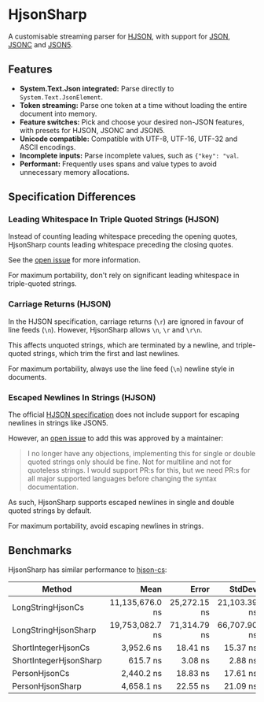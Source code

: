 # HjsonSharp

A customisable streaming parser for [HJSON](https://hjson.github.io), with support for [JSON](https://json.org), [JSONC](https://code.visualstudio.com/docs/languages/json#_json-with-comments) and [JSON5](https://json5.org).

## Features

- **System.Text.Json integrated:** Parse directly to `System.Text.JsonElement`.
- **Token streaming:** Parse one token at a time without loading the entire document into memory.
- **Feature switches:** Pick and choose your desired non-JSON features, with presets for HJSON, JSONC and JSON5.
- **Unicode compatible:** Compatible with UTF-8, UTF-16, UTF-32 and ASCII encodings.
- **Incomplete inputs:** Parse incomplete values, such as `{"key": "val`.
- **Performant:** Frequently uses spans and value types to avoid unnecessary memory allocations.

## Specification Differences

### Leading Whitespace In Triple Quoted Strings (HJSON)

Instead of counting leading whitespace preceding the opening quotes, HjsonSharp counts leading whitespace preceding the closing quotes.

See the [open issue](https://github.com/hjson/hjson/issues/132) for more information.

For maximum portability, don't rely on significant leading whitespace in triple-quoted strings.

### Carriage Returns (HJSON)

In the HJSON specification, carriage returns (`\r`) are ignored in favour of line feeds (`\n`). However, HjsonSharp allows `\n`, `\r` and `\r\n`.

This affects unquoted strings, which are terminated by a newline, and triple-quoted strings, which trim the first and last newlines.

For maximum portability, always use the line feed (`\n`) newline style in documents.

### Escaped Newlines In Strings (HJSON)

The official [HJSON specification](https://hjson.github.io/rfc.html) does not include support for escaping newlines in strings like JSON5.

However, an [open issue](https://github.com/hjson/hjson/issues/106) to add this was approved by a maintainer:

> I no longer have any objections, implementing this for single or double quoted strings only should be fine. Not for multiline and not for quoteless strings. I would support PR:s for this, but we need PR:s for all major supported languages before changing the syntax documentation.

As such, HjsonSharp supports escaped newlines in single and double quoted strings by default.

For maximum portability, avoid escaping newlines in strings.

## Benchmarks

HjsonSharp has similar performance to [hjson-cs](https://github.com/hjson/hjson-cs):

| Method                 | Mean            | Error        | StdDev       | Gen0      | Gen1      | Gen2     | Allocated  |
|----------------------- |----------------:|-------------:|-------------:|----------:|----------:|---------:|-----------:|
| LongStringHjsonCs      | 11,135,676.0 ns | 25,272.15 ns | 21,103.39 ns | 1093.7500 | 1031.2500 | 734.3750 | 7828.64 KB |
| LongStringHjsonSharp   | 19,753,082.7 ns | 71,314.79 ns | 66,707.90 ns |  375.0000 |  375.0000 | 375.0000 | 9956.86 KB |
| ShortIntegerHjsonCs    |      3,952.6 ns |     18.41 ns |     15.37 ns |    0.4578 |         - |        - |    1.41 KB |
| ShortIntegerHjsonSharp |        615.7 ns |      3.08 ns |      2.88 ns |    0.3519 |         - |        - |    1.08 KB |
| PersonHjsonCs          |      2,440.2 ns |     18.83 ns |     17.61 ns |    1.0376 |         - |        - |    3.19 KB |
| PersonHjsonSharp       |      4,658.1 ns |     22.55 ns |     21.09 ns |    2.5177 |         - |        - |    7.73 KB |